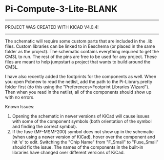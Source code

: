 # Pi-Compute-3-Lite-BLANK
******************************************
PROJECT WAS CREATED WITH KICAD V4.0.4!
******************************************

The schematic will require some custom parts that are included in the .lib files. Custom libraries can be linked to in Eeschema (or placed in the same folder as the project). The schematic contains everything required to get the CM3L to run. The rest of the pins are free to be used for any project. These files are meant to help jumpstart a project that wants to build around the CM3L.

I have also recently added the footprints for the components as well. When you open Pcbnew to read the netlist, add the path to the Pi-Library.pretty folder first (do this using the "Preferences>Footprint Libraries Wizard"). Then when you read in the netlist, all of the components should show up with no errors.

Known Issues:
  1) Opening the schematic in newer versions of KiCad will cause issues with some of the component symbols (both orientation of the symbol and finding the correct symbol).
  2) If the fuse (MF-MSMF200) symbol does not show up in the schematic (when using a newer version of KiCad), hover over the component and hit 'e' to edit. Switching the "Chip Name" from "F_Small" to "Fuse_Small" should fix the issue. The names of the components in the built-in libraries have changed over different versions of KiCad.
